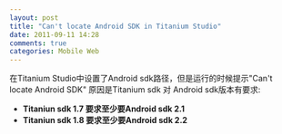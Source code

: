 ```yaml
---
layout: post
title: "Can't locate Android SDK in Titanium Studio"
date: 2011-09-11 14:28
comments: true
categories: Mobile Web
---
```

在Titanium Studio中设置了Android sdk路径，但是运行的时候提示"Can't locate Android SDK"
原因是Titanium sdk 对 Android sdk版本有要求:
+ **Titaniun sdk 1.7 要求至少要Android sdk 2.1**
+ **Titaniun sdk 1.8 要求至少要Android sdk 2.2**